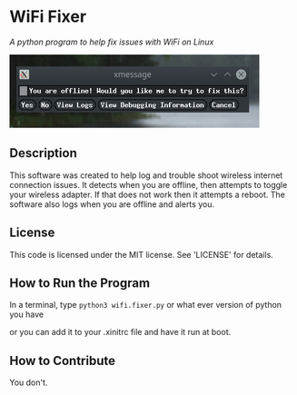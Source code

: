 WiFi Fixer
=============
_A python program to help fix issues with WiFi on Linux_

![screen shot](https://github.com/mckenney5/wifi.problems/raw/main/m1.png)

## Description
This software was created to help log and trouble shoot wireless internet connection issues.
It detects when you are offline, then attempts to toggle your wireless adapter. If that does
not work then it attempts a reboot. The software also logs when you are offline and alerts you.

## License
This code is licensed under the MIT license. See 'LICENSE' for details.

## How to Run the Program
In a terminal, type `python3 wifi.fixer.py` or what ever version of python you have

or you can add it to your .xinitrc file and have it run at boot.

## How to Contribute
You don't.
